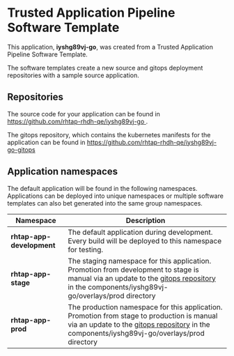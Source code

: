 # Trusted Application Pipeline Software Template

This application, **iyshg89vj-go**, was created from a Trusted Application Pipeline Software Template.

The software templates create a new source and gitops deployment repositories with a sample source application. 

## Repositories

The source code for your application can be found in [https://github.com/rhtap-rhdh-qe/iyshg89vj-go ](https://github.com/rhtap-rhdh-qe/iyshg89vj-go ).
 
The gitops repository, which contains the kubernetes manifests for the application can be found in 
[https://github.com/rhtap-rhdh-qe/iyshg89vj-go-gitops ](https://github.com/rhtap-rhdh-qe/iyshg89vj-go-gitops ) 

## Application namespaces 

The default application will be found in the following namespaces. Applications can be deployed into unique namespaces or multiple software templates can also bet generated into the same group namespaces.  

|  Namespace   |  Description   |  
| -------- | -------- |   
| **rhtap-app-development** | The default application during development. Every build will be deployed to this namespace for testing. | 
| **rhtap-app-stage** | The staging namespace for this application. Promotion from development to stage is manual via an update to the [gitops repository](https://github.com/rhtap-rhdh-qe/iyshg89vj-go-gitops ) in the components/iyshg89vj-go/overlays/prod directory |  
| **rhtap-app-prod** | The production namespace for this application. Promotion from stage to production is manual via an update to the [gitops repository](https://github.com/rhtap-rhdh-qe/iyshg89vj-go-gitops ) in the components/iyshg89vj-go/overlays/prod directory | 
